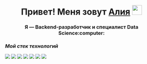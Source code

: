 <img scr="./src/kart.png" width="100%">

<h1 align="center">Привет! Меня зовут <a href="https://github.com/AliaBis" target="_blank">Алия</a> 
<img src="https://github.com/blackcater/blackcater/raw/main/images/Hi.gif" height="32"/></h1>
<h3 align="center">Я — Backend-разработчик  и специалист Data Science:computer:</h3>



### *Мой стек технологий*

<img src="https://img.shields.io/badge/Python-blue?style=for-the-badge&logo=Python&logoColor=black"/> <img src="https://img.shields.io/badge/html-red?style=for-the-badge&logo=HTML5&logoColor=green"/> <img src="https://img.shields.io/badge/SQL-purple?style=for-the-badge&logo=MySQL&logoColor=white"/> <img src="https://img.shields.io/badge/Django-black?style=for-the-badge&logo=Django&logoColor=white"/> <img src="https://img.shields.io/badge/API-orange?style=for-the-badge&logo=API&logoColor=white"/> <img src="https://img.shields.io/badge/GitHub-black?style=for-the-badge&logo=GitHub&logoColor=white"/>
<img src="https://img.shields.io/badge/по ходу обучения еще запишу-пкуут?style=for-the-badge&logo=API&logoColor=white"/>




